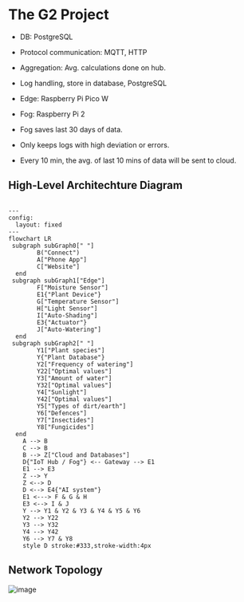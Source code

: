 # The G2 Project

- DB: PostgreSQL
- Protocol communication: MQTT, HTTP
- Aggregation: Avg. calculations done on hub.
- Log handling, store in database, PostgreSQL
  
- Edge: Raspberry Pi Pico W
- Fog: Raspberry Pi 2

- Fog saves last 30 days of data.
- Only keeps logs with high deviation or errors.
- Every 10 min, the avg. of last 10 mins of data will be sent to cloud.
  
## High-Level Architechture Diagram

```mermaid

---
config:
  layout: fixed
---
flowchart LR
 subgraph subGraph0[" "]
        B("Connect")
        A["Phone App"]
        C["Website"]
  end
 subgraph subGraph1["Edge"]
        F["Moisture Sensor"]
        E1{"Plant Device"}
        G["Temperature Sensor"]
        H["Light Sensor"]
        I["Auto-Shading"]
        E3{"Actuator"}
        J["Auto-Watering"]
  end
 subgraph subGraph2[" "]
        Y1["Plant species"]
        Y{"Plant Database"}
        Y2["Frequency of watering"]
        Y22["Optimal values"]
        Y3["Amount of water"]
        Y32["Optimal values"]
        Y4["Sunlight"]
        Y42["Optimal values"]
        Y5["Types of dirt/earth"]
        Y6["Defences"]
        Y7["Insectides"]
        Y8["Fungicides"]
  end
    A --> B
    C --> B
    B --> Z["Cloud and Databases"]
    D{"IoT Hub / Fog"} <-- Gateway --> E1
    E1 --> E3
    Z --> Y
    Z <--> D
    D <--> E4{"AI system"}
    E1 <---> F & G & H
    E3 <--> I & J
    Y --> Y1 & Y2 & Y3 & Y4 & Y5 & Y6
    Y2 --> Y22
    Y3 --> Y32
    Y4 --> Y42
    Y6 --> Y7 & Y8
    style D stroke:#333,stroke-width:4px
```

## Network Topology
![image](https://github.com/user-attachments/assets/17baee00-ec64-478c-a127-39611861b1a1)

